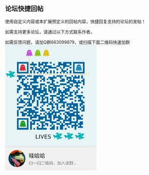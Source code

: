 ﻿## 论坛快捷回帖  
使用自定义内容或本扩展预定义的回帖内容，快捷回复支持的论坛的发帖！

如需支持更多论坛，请通过以下方式联系作者。

如需反馈问题，请加Q群663099879，或扫描下面二维码快速加群  
<img src="https://raw.githubusercontent.com/bmqy/taomi-tools/master/images/temp_qrcode_share_663099879.png" width="300" />
